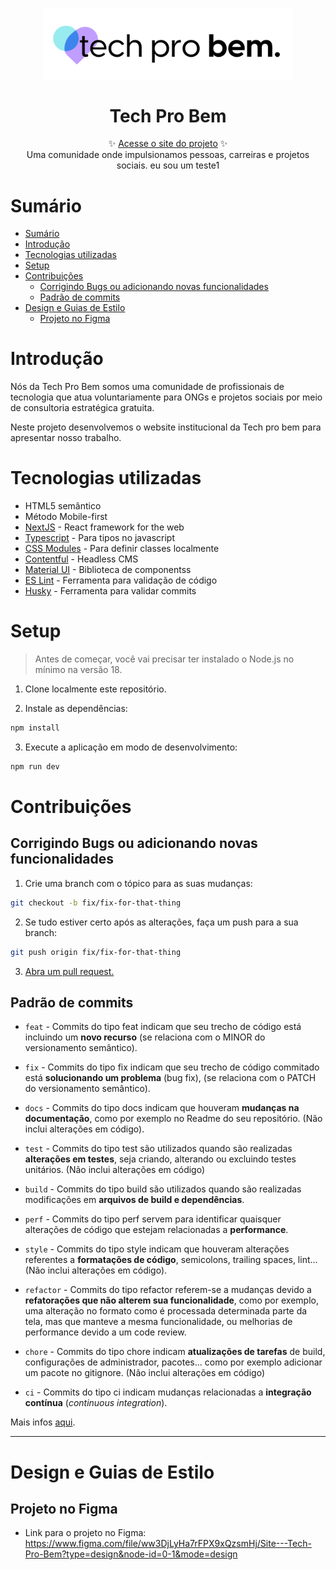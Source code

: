 <p align="center">
  <img src="public/tpblogo.svg" width="400px" align="center" alt="Logo da Tech" />
  <h1 align="center">Tech Pro Bem</h1>
  <p align="center">
    ✨ <a href="https://www.techprobem.com.br">Acesse o site do projeto</a> ✨
    <br/>
    Uma comunidade onde impulsionamos pessoas, carreiras e projetos sociais.
    eu sou um teste1
  </p>
</p>

# Sumário

- [Sumário](#sumário)
- [Introdução](#introdução)
- [Tecnologias utilizadas](#tecnologias-utilizadas)
- [Setup](#setup)
- [Contribuições](#contribuições)
  - [Corrigindo Bugs ou adicionando novas funcionalidades](#corrigindo-bugs-ou-adicionando-novas-funcionalidades)
  - [Padrão de commits](#padrão-de-commits)
- [Design e Guias de Estilo](#design-e-guias-de-estilo)
  - [Projeto no Figma](#projeto-no-figma)




# Introdução

Nós da Tech Pro Bem somos uma comunidade de profissionais de tecnologia que atua voluntariamente para ONGs e projetos sociais por meio de consultoria estratégica gratuita.

Neste projeto desenvolvemos o website institucional da Tech pro bem para apresentar nosso trabalho.

# Tecnologias utilizadas

- HTML5 semântico
- Método Mobile-first
- [NextJS](https://nextjs.org/) - React framework for the web
- [Typescript](https://www.typescriptlang.org/pt/) - Para tipos no javascript
- [CSS Modules](https://github.com/css-modules/css-modules) - Para definir classes localmente
- [Contentful](https://www.contentful.com/) - Headless CMS
- [Material UI](https://mui.com/) - Biblioteca de componentss
- [ES Lint](https://eslint.org/) - Ferramenta para validação de código
- [Husky](https://typicode.github.io/husky/) - Ferramenta para validar commits


# Setup

> Antes de começar, você vai precisar ter instalado o Node.js no mínimo na versão 18.


1. Clone localmente este repositório.

2. Instale as dependências:

```sh
npm install
```

3. Execute a aplicação em modo de desenvolvimento:

```sh
npm run dev
```

# Contribuições

## Corrigindo Bugs ou adicionando novas funcionalidades



1. Crie uma branch com o tópico para as suas mudanças:

```bash
git checkout -b fix/fix-for-that-thing
```

2. Se tudo estiver certo após as alterações, faça um push para a sua branch:

```bash
git push origin fix/fix-for-that-thing
```

3. [Abra um pull request.](https://help.github.com/articles/creating-a-pull-request)

## Padrão de commits

- `feat` - Commits do tipo feat indicam que seu trecho de código está incluindo um **novo recurso** (se relaciona com o MINOR do versionamento semântico).

- `fix` - Commits do tipo fix indicam que seu trecho de código commitado está **solucionando um problema** (bug fix), (se relaciona com o PATCH do versionamento semântico).

- `docs` - Commits do tipo docs indicam que houveram **mudanças na documentação**, como por exemplo no Readme do seu repositório. (Não inclui alterações em código).

- `test` - Commits do tipo test são utilizados quando são realizadas **alterações em testes**, seja criando, alterando ou excluindo testes unitários. (Não inclui alterações em código)

- `build` - Commits do tipo build são utilizados quando são realizadas modificações em **arquivos de build e dependências**.

- `perf` - Commits do tipo perf servem para identificar quaisquer alterações de código que estejam relacionadas a **performance**.

- `style` - Commits do tipo style indicam que houveram alterações referentes a **formatações de código**, semicolons, trailing spaces, lint... (Não inclui alterações em código).

- `refactor` - Commits do tipo refactor referem-se a mudanças devido a **refatorações que não alterem sua funcionalidade**, como por exemplo, uma alteração no formato como é processada determinada parte da tela, mas que manteve a mesma funcionalidade, ou melhorias de performance devido a um code review.

- `chore` - Commits do tipo chore indicam **atualizações de tarefas** de build, configurações de administrador, pacotes... como por exemplo adicionar um pacote no gitignore. (Não inclui alterações em código)

- `ci` - Commits do tipo ci indicam mudanças relacionadas a **integração contínua** (_continuous integration_).

Mais infos [aqui](https://github.com/iuricode/padroes-de-commits#:~:text=%F0%9F%93%84-,Padr%C3%B5es%20de%20commits,a%20cria%C3%A7%C3%A3o%20de%20ferramentas%20automatizadas.).

---


# Design e Guias de Estilo

## Projeto no Figma

- Link para o projeto no Figma: https://www.figma.com/file/ww3DjLyHa7rFPX9xQzsmHj/Site---Tech-Pro-Bem?type=design&node-id=0-1&mode=design